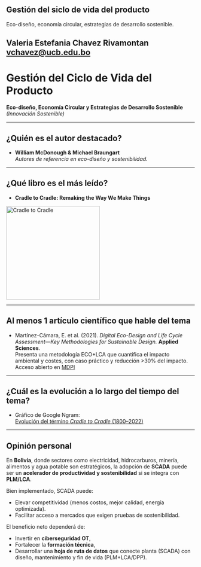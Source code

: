 ## Gestión del siclo de vida del producto

Eco-diseño, economía circular, estrategias de
desarrollo sostenible.

## Valeria Estefania Chavez Rivamontan <vchavez@ucb.edu.bo>


# Gestión del Ciclo de Vida del Producto  
**Eco-diseño, Economía Circular y Estrategias de Desarrollo Sostenible**  
*(Innovación Sostenible)*


---


## ¿Quién es el autor destacado?
- **William McDonough & Michael Braungart**  
  *Autores de referencia en eco-diseño y sostenibilidad.*


---


## ¿Qué libro es el más leído?
- **Cradle to Cradle: Remaking the Way We Make Things**  
<img width="250" alt="Cradle to Cradle" src="https://github.com/user-attachments/assets/e16a3581-313d-4084-9ce3-858d010eca57" />


---


## Al menos 1 artículo científico que hable del tema
- Martínez-Cámara, E. et al. (2021). *Digital Eco-Design and Life Cycle Assessment—Key Methodologies for Sustainable Design.* **Applied Sciences**.  
  Presenta una metodología ECO+LCA que cuantifica el impacto ambiental y costes, con caso práctico y reducción >30% del impacto.  
  Acceso abierto en [MDPI](https://www.mdpi.com/2076-3417/11/10/4607)


---


## ¿Cuál es la evolución a lo largo del tiempo del tema?
- Gráfico de Google Ngram:  
  [Evolución del término *Cradle to Cradle* (1800–2022)](https://books.google.com/ngrams/graph?content=cradle+to+cradle&year_start=1800&year_end=2022&corpus=en&smoothing=3&case_insensitive=false)


---


## Opinión personal
En **Bolivia**, donde sectores como electricidad, hidrocarburos, minería, alimentos y agua potable son estratégicos, la adopción de **SCADA** puede ser un **acelerador de productividad y sostenibilidad** si se integra con **PLM/LCA**.  


Bien implementado, SCADA puede:  
- Elevar competitividad (menos costos, mejor calidad, energía optimizada).  
- Facilitar acceso a mercados que exigen pruebas de sostenibilidad.  


El beneficio neto dependerá de:  
- Invertir en **ciberseguridad OT**,  
- Fortalecer la **formación técnica**,  
- Desarrollar una **hoja de ruta de datos** que conecte planta (SCADA) con diseño, mantenimiento y fin de vida (PLM+LCA/DPP).
